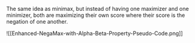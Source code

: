 The same idea as minimax, but instead of having one maximizer and one minimizer, both are maximizing their own score where their score is the negation of one another.

![[Enhanced-NegaMax-with-Alpha-Beta-Property-Pseudo-Code.png]]



